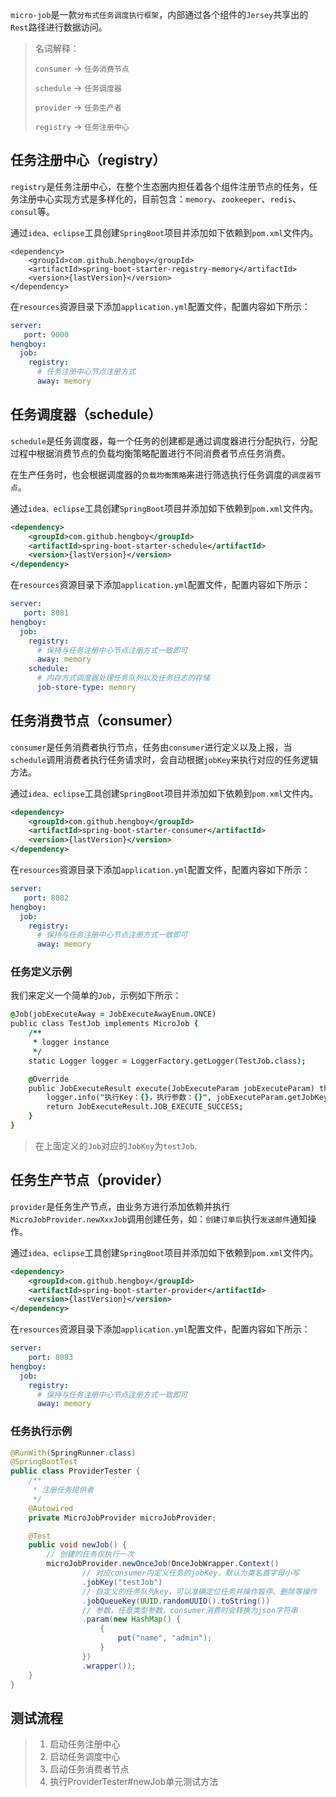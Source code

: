 `micro-job`是一款`分布式任务调度执行框架`，内部通过各个组件的`Jersey`共享出的`Rest`路径进行数据访问。

> 名词解释：
>
> `consumer` -> `任务消费节点`
>
> `schedule` -> `任务调度器`
>
> `provider` -> `任务生产者`
>
> `registry` -> `任务注册中心`

## 任务注册中心（registry）

`registry`是任务注册中心，在整个生态圈内担任着各个组件注册节点的任务，任务注册中心实现方式是多样化的，目前包含：`memory`、`zookeeper`、`redis`、`consul`等。

通过`idea、eclipse`工具创建`SpringBoot`项目并添加如下依赖到`pom.xml`文件内。

```
<dependency>
    <groupId>com.github.hengboy</groupId>
	<artifactId>spring-boot-starter-registry-memory</artifactId>
	<version>{lastVersion}</version>
</dependency>
```

在`resources`资源目录下添加`application.yml`配置文件，配置内容如下所示：

```yaml
server:
   port: 9000
hengboy:
  job:
    registry:
      # 任务注册中心节点注册方式
      away: memory
```



## 任务调度器（schedule）

`schedule`是任务调度器，每一个任务的创建都是通过调度器进行分配执行，分配过程中根据消费节点的负载均衡策略配置进行不同消费者节点任务消费。

在生产任务时，也会根据调度器的`负载均衡策略`来进行筛选执行任务调度的`调度器节点`。

通过`idea、eclipse`工具创建`SpringBoot`项目并添加如下依赖到`pom.xml`文件内。

```xml
<dependency>
    <groupId>com.github.hengboy</groupId>
    <artifactId>spring-boot-starter-schedule</artifactId>
    <version>{lastVersion}</version>
</dependency>
```

在`resources`资源目录下添加`application.yml`配置文件，配置内容如下所示：

```yaml
server:
   port: 8081
hengboy:
  job:
    registry:
      # 保持与任务注册中心节点注册方式一致即可
      away: memory
    schedule:
      # 内存方式调度器处理任务队列以及任务日志的存储
      job-store-type: memory  
```



## 任务消费节点（consumer）

`consumer`是任务消费者执行节点，任务由`consumer`进行定义以及上报，当`schedule`调用消费者执行任务请求时，会自动根据`jobKey`来执行对应的任务逻辑方法。

通过`idea、eclipse`工具创建`SpringBoot`项目并添加如下依赖到`pom.xml`文件内。

```xml
<dependency>
	<groupId>com.github.hengboy</groupId>
	<artifactId>spring-boot-starter-consumer</artifactId>
	<version>{lastVersion}</version>
</dependency>
```

在`resources`资源目录下添加`application.yml`配置文件，配置内容如下所示：

```yaml
server:
   port: 8082
hengboy:
  job:
    registry:
      # 保持与任务注册中心节点注册方式一致即可
      away: memory
```

### 任务定义示例

我们来定义一个简单的`Job`，示例如下所示：

```j
@Job(jobExecuteAway = JobExecuteAwayEnum.ONCE)
public class TestJob implements MicroJob {
    /**
     * logger instance
     */
    static Logger logger = LoggerFactory.getLogger(TestJob.class);

    @Override
    public JobExecuteResult execute(JobExecuteParam jobExecuteParam) throws JobException {
        logger.info("执行Key：{}，执行参数：{}", jobExecuteParam.getJobKey(), jobExecuteParam.getJsonParam());
        return JobExecuteResult.JOB_EXECUTE_SUCCESS;
    }
}
```

> 在上面定义的`Job`对应的`JobKey`为`testJob`.



## 任务生产节点（provider）

`provider`是任务生产节点，由业务方进行添加依赖并执行`MicroJobProvider.newXxxJob`调用创建任务，如：`创建订单后`执行`发送邮件`通知操作。

通过`idea、eclipse`工具创建`SpringBoot`项目并添加如下依赖到`pom.xml`文件内。

```xml
<dependency>
	<groupId>com.github.hengboy</groupId>
	<artifactId>spring-boot-starter-provider</artifactId>
	<version>{lastVersion}</version>
</dependency>
```

在`resources`资源目录下添加`application.yml`配置文件，配置内容如下所示：

```yaml
server:
	port: 8083
hengboy:
  job:
    registry:
      # 保持与任务注册中心节点注册方式一致即可
      away: memory
```

### 任务执行示例

```java
@RunWith(SpringRunner.class)
@SpringBootTest
public class ProviderTester {
    /**
     * 注册任务提供者
     */
    @Autowired
    private MicroJobProvider microJobProvider;

    @Test
    public void newJob() {
        // 创建的任务仅执行一次
        microJobProvider.newOnceJob(OnceJobWrapper.Context()
                // 对应consumer内定义任务的jobKey，默认为类名首字母小写
                .jobKey("testJob")
                // 自定义的任务队列key，可以准确定位任务并操作暂停、删除等操作
                .jobQueueKey(UUID.randomUUID().toString())
                // 参数，任意类型参数，consumer消费时会转换为json字符串
                .param(new HashMap() {
                    {
                        put("name", "admin");
                    }
                })
                .wrapper());
    }
}
```



## 测试流程

> 1. 启动任务注册中心
> 2. 启动任务调度中心
> 3. 启动任务消费者节点
> 4. 执行ProviderTester#newJob单元测试方法

